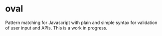 oval
====

Pattern matching for Javascript with plain and simple syntax for validation of user input and APIs.
This is a work in progress.
